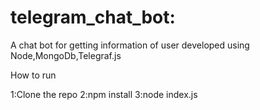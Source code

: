 # telegram_chat_bot:
A chat bot for getting information of user  developed using Node,MongoDb,Telegraf.js




How to run

1:Clone the repo
2:npm install
3:node index.js



